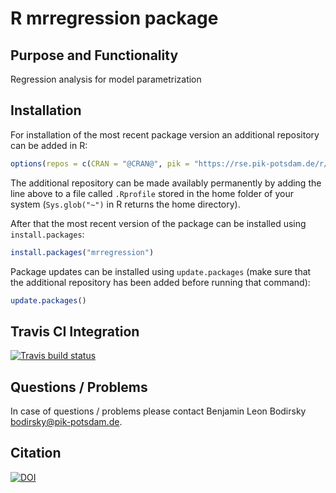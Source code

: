# R mrregression package

## Purpose and Functionality

Regression analysis for model parametrization

## Installation

For installation of the most recent package version an additional repository can be added in R:

```r
options(repos = c(CRAN = "@CRAN@", pik = "https://rse.pik-potsdam.de/r/packages"))
```
The additional repository can be made availably permanently by adding the line above to a file called `.Rprofile` stored in the home folder of your system (`Sys.glob("~")` in R returns the home directory).

After that the most recent version of the package can be installed using `install.packages`:

```r 
install.packages("mrregression")
```

Package updates can be installed using `update.packages` (make sure that the additional repository has been added before running that command):

```r 
update.packages()
```

## Travis CI Integration

[![Travis build status](https://travis-ci.com/pik-piam/mrregression.svg?branch=master)](https://travis-ci.com/pik-piam/mrregression)

## Questions / Problems

In case of questions / problems please contact Benjamin Leon Bodirsky <bodirsky@pik-potsdam.de>.

## Citation

[![DOI](https://zenodo.org/badge/DOI/10.5281/zenodo.3699647.svg)](https://doi.org/10.5281/zenodo.3699647)


